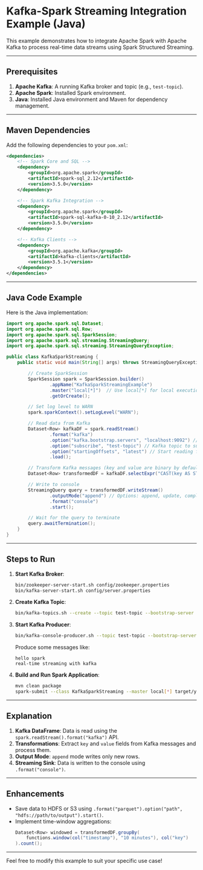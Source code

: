 
# Kafka-Spark Streaming Integration Example (Java)

This example demonstrates how to integrate Apache Spark with Apache Kafka to process real-time data streams using Spark Structured Streaming.

---

## Prerequisites
1. **Apache Kafka**: A running Kafka broker and topic (e.g., `test-topic`).
2. **Apache Spark**: Installed Spark environment.
3. **Java**: Installed Java environment and Maven for dependency management.

---

## Maven Dependencies

Add the following dependencies to your `pom.xml`:

```xml
<dependencies>
    <!-- Spark Core and SQL -->
    <dependency>
        <groupId>org.apache.spark</groupId>
        <artifactId>spark-sql_2.12</artifactId>
        <version>3.5.0</version>
    </dependency>

    <!-- Spark Kafka Integration -->
    <dependency>
        <groupId>org.apache.spark</groupId>
        <artifactId>spark-sql-kafka-0-10_2.12</artifactId>
        <version>3.5.0</version>
    </dependency>

    <!-- Kafka Clients -->
    <dependency>
        <groupId>org.apache.kafka</groupId>
        <artifactId>kafka-clients</artifactId>
        <version>3.5.1</version>
    </dependency>
</dependencies>
```

---

## Java Code Example

Here is the Java implementation:

```java
import org.apache.spark.sql.Dataset;
import org.apache.spark.sql.Row;
import org.apache.spark.sql.SparkSession;
import org.apache.spark.sql.streaming.StreamingQuery;
import org.apache.spark.sql.streaming.StreamingQueryException;

public class KafkaSparkStreaming {
    public static void main(String[] args) throws StreamingQueryException {

        // Create SparkSession
        SparkSession spark = SparkSession.builder()
                .appName("KafkaSparkStreamingExample")
                .master("local[*]")  // Use local[*] for local execution
                .getOrCreate();

        // Set log level to WARN
        spark.sparkContext().setLogLevel("WARN");

        // Read data from Kafka
        Dataset<Row> kafkaDF = spark.readStream()
                .format("kafka")
                .option("kafka.bootstrap.servers", "localhost:9092") // Kafka broker address
                .option("subscribe", "test-topic") // Kafka topic to subscribe to
                .option("startingOffsets", "latest") // Start reading from latest offset
                .load();

        // Transform Kafka messages (key and value are binary by default)
        Dataset<Row> transformedDF = kafkaDF.selectExpr("CAST(key AS STRING)", "CAST(value AS STRING)");

        // Write to console
        StreamingQuery query = transformedDF.writeStream()
                .outputMode("append") // Options: append, update, complete
                .format("console")
                .start();

        // Wait for the query to terminate
        query.awaitTermination();
    }
}
```

---

## Steps to Run

1. **Start Kafka Broker**:
   ```bash
   bin/zookeeper-server-start.sh config/zookeeper.properties
   bin/kafka-server-start.sh config/server.properties
   ```

2. **Create Kafka Topic**:
   ```bash
   bin/kafka-topics.sh --create --topic test-topic --bootstrap-server localhost:9092 --partitions 1 --replication-factor 1
   ```

3. **Start Kafka Producer**:
   ```bash
   bin/kafka-console-producer.sh --topic test-topic --bootstrap-server localhost:9092
   ```
   Produce some messages like:
   ```
   hello spark
   real-time streaming with kafka
   ```

4. **Build and Run Spark Application**:
   ```bash
   mvn clean package
   spark-submit --class KafkaSparkStreaming --master local[*] target/your-jar-file-name.jar
   ```

---

## Explanation

1. **Kafka DataFrame**: Data is read using the `spark.readStream().format("kafka")` API.
2. **Transformations**: Extract `key` and `value` fields from Kafka messages and process them.
3. **Output Mode**: `append` mode writes only new rows.
4. **Streaming Sink**: Data is written to the console using `.format("console")`.

---

## Enhancements
- Save data to HDFS or S3 using `.format("parquet").option("path", "hdfs://path/to/output").start()`.
- Implement time-window aggregations:
  ```java
  Dataset<Row> windowed = transformedDF.groupBy(
      functions.window(col("timestamp"), "10 minutes"), col("key")
  ).count();
  ```
---

Feel free to modify this example to suit your specific use case!

